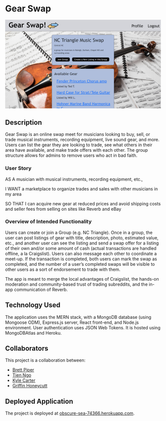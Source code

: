 # Gear Swap

![Gear Swap screenshot](/client/src/screenshot.PNG "Gear Swap screenshot")

## Description 

Gear Swap is an online swap meet for musicians looking to buy, sell, or trade musical instruments, recording equipment, live sound gear, and more. Users can list the gear they are looking to trade, see what others in their area have available, and make trade offers with each other. The group structure allows for admins to remove users who act in bad faith.

### User Story

AS A musician with musical instruments, recording equipment, etc.,

I WANT a marketplace to organize trades and sales with other musicians in my area

SO THAT I can acquire new gear at reduced prices and avoid shipping costs and seller fees from selling on sites like Reverb and eBay

### Overview of Intended Functionality

Users can create or join a Group (e.g. NC Triangle). Once in a group, the user can post listings of gear with title, description, photo, estimated value, etc., and another user can see the listing and send a swap offer for a listing of their own and/or some amount of cash (actual transactions are handled offline, a la Craigslist). Users can also message each other to coordinate a meet-up. If the transaction is completed, both users can mark the swap as completed, and the number of a user’s completed swaps will be visible to other users as a sort of endorsement to trade with them.

The app is meant to merge the local advantages of Craigslist, the hands-on moderation and community-based trust of trading subreddits, and the in-app communication of Reverb.

## Technology Used

The application uses the MERN stack, with a MongoDB database (using Mongoose ODM), Express.js server, React front-end, and Node.js environment. User authentication uses JSON Web Tokens. It is hosted using MongoDBAtlas and Heroku.

## Collaborators

This project is a collaboration between:

- [Brett Piper](https://github.com/bpiper91)
- [Tien Ngo](https://github.com/Tien24196)
- [Kyle Carter](https://github.com/KCarter134)
- [Griffin Honeycutt](https://github.com/fghoneycutt)

## Deployed Application

The project is deployed at [obscure-sea-74366.herokuapp.com](https://obscure-sea-74366.herokuapp.com/).